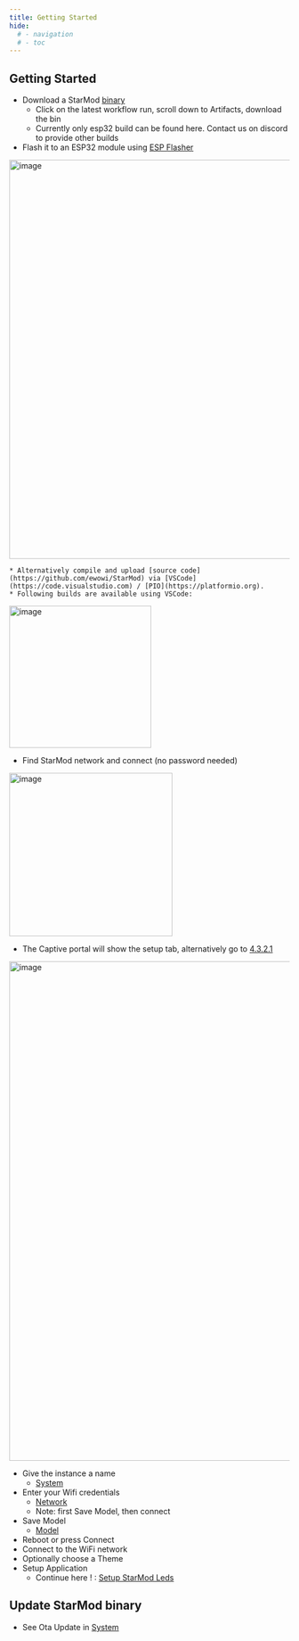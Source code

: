 ```yaml
---
title: Getting Started
hide:
  # - navigation
  # - toc
---
```


## Getting Started

* Download a StarMod [binary](https://github.com/ewowi/StarMod/actions)
    * Click on the latest workflow run, scroll down to Artifacts, download the bin
    * Currently only esp32 build can be found here. Contact us on discord to provide other builds
* Flash it to an ESP32 module using [ESP Flasher](https://github.com/srg74/WLED-wemos-shield/tree/master/resources/Firmware/WLED_%20ESP_Flasher)

<img width="716" alt="image" src="https://github.com/ewowi/StarDocs/assets/138451817/c8ab160d-bba0-4d5b-aed4-c858fea3637f">

    * Alternatively compile and upload [source code](https://github.com/ewowi/StarMod) via [VSCode](https://code.visualstudio.com) / [PIO](https://platformio.org). 
    * Following builds are available using VSCode:

<img width="255" alt="image" src="https://github.com/ewowi/StarDocs/assets/138451817/cbd75a65-0046-4008-8670-ef97f4393b82">

* Find StarMod network and connect (no password needed)

<img width="293" alt="image" src="https://github.com/ewowi/StarDocs/assets/138451817/e7b1e16a-8014-42dc-9e07-f4e0cbf04efd">

* The Captive portal will show the setup tab, alternatively go to [4.3.2.1](http://4.3.2.1)

<img width="896" alt="image" src="https://github.com/ewowi/StarDocs/assets/138451817/cd8bd820-0a40-4ead-a0d2-14e0d0aa4ac3">

* Give the instance a name
    * [System](/StarDocs/SysMod/SysModSystem)
* Enter your Wifi credentials
    * [Network](/StarDocs/SysMod/SysModNetwork)
    * Note: first Save Model, then connect 
* Save Model
    * [Model](/StarDocs/SysMod/SysModModel)
* Reboot or press Connect
* Connect to the WiFi network
* Optionally choose a Theme
* Setup Application
    * Continue here ! : [Setup StarMod Leds](/StarDocs/LedMod/GettingStarted)

## Update StarMod binary

* See Ota Update in [System](/StarDocs/SysMod/SysModSystem)
